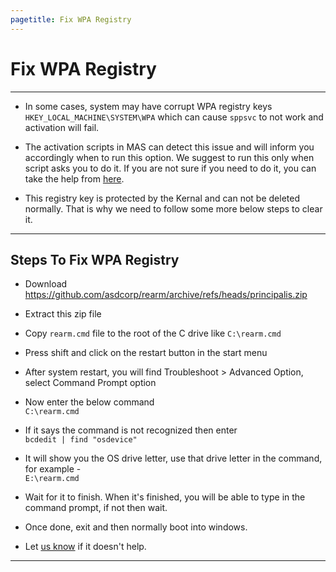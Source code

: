 ```yaml
---
pagetitle: Fix WPA Registry
---
```


# Fix WPA Registry

------------------------------------------------------------------------

-   In some cases, system may have corrupt WPA registry keys `HKEY_LOCAL_MACHINE\SYSTEM\WPA` which can cause `sppsvc` to not work and activation will fail.

-   The activation scripts in MAS can detect this issue and will inform you accordingly when to run this option. We suggest to run this only when script asks you to do it. If you are not sure if you need to do it, you can take the help from [here](troubleshoot.html).

-   This registry key is protected by the Kernal and can not be deleted normally. That is why we need to follow some more below steps to clear it.

------------------------------------------------------------------------

## Steps To Fix WPA Registry

-   Download <https://github.com/asdcorp/rearm/archive/refs/heads/principalis.zip>

-   Extract this zip file

-   Copy `rearm.cmd` file to the root of the C drive like `C:\rearm.cmd`

-   Press shift and click on the restart button in the start menu

-   After system restart, you will find Troubleshoot \> Advanced Option, select Command Prompt option

-   Now enter the below command\
    `C:\rearm.cmd`

-   If it says the command is not recognized then enter\
    `bcdedit | find "osdevice"`

-   It will show you the OS drive letter, use that drive letter in the command, for example -\
    `E:\rearm.cmd`

-   Wait for it to finish. When it's finished, you will be able to type in the command prompt, if not then wait.

-   Once done, exit and then normally boot into windows.

-   Let [us know](contactus.html) if it doesn't help.

------------------------------------------------------------------------
